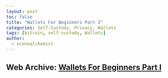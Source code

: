 ```yaml
---
layout: post
toc: false
title: "Wallets For Beginners Part I"
categories: Self-Custody, Privacy, Wallets
tags: [bitcoin, self-custody, Wallets]
author:
  - econoalchemist
---
```

## Web Archive: [Wallets For Beginners Part I](https://web.archive.org/web/20250319014534/https://www.econoalchemist.com/post/bitcoin-wallets-for-beginners-part-i)
